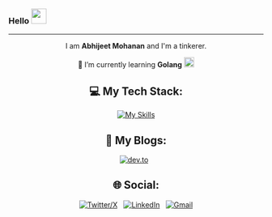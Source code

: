 ### Hello <img src="https://media.tenor.com/Og0XNCa_vo8AAAAi/qoobee-hi.gif" width="30px">
-------

<!--
  Timeless Document
-->
<div align=center>
I am <b>Abhijeet Mohanan</b> and I'm a tinkerer.

🌱 I’m currently learning **Golang** <img src="https://media.tenor.com/TCMWkxIkF9IAAAAi/dancing-gopher.gif" width="20px">

## 💻 My Tech Stack:

[![My Skills](https://skillicons.dev/icons?i=linux,docker,kubernetes,aws,bash,gitlab,grafana,py,terraform,raspberrypi,arduino&perline=5)](https://skillicons.dev)

## 📖 My Blogs:
<p>
    <a target="_blank"href="https://dev.to/abhijeetmohanan"><img alt="dev.to" src="https://img.shields.io/badge/dev.to-0A0A0A?style=for-the-badge&logo=dev.to&logoColor=white" /></a>&nbsp;&nbsp;
</p>

## 🌐 Social:

[![Twitter/X](https://skillicons.dev/icons?i=twitter)](https://twitter.com/Abhijeet_m_) &nbsp;
[![LinkedIn](https://skillicons.dev/icons?i=linkedin)](https://www.linkedin.com/in/abhijeet-mohanan/) &nbsp;
[![Gmail](https://skillicons.dev/icons?i=gmail)](mailto:abhijeetmohanan@gmail.com?subject=Hello%Abhijeet)


</div>

<!--
**abhijeetmohanan/abhijeetmohanan** is a ✨ _special_ ✨ repository because its `README.md` (this file) appears on your GitHub profile.

Here are some ideas to get you started:

- 🔭 I’m currently working on ...
- 🌱 I’m currently learning ...
- 👯 I’m looking to collaborate on ...
- 🤔 I’m looking for help with ...
- 💬 Ask me about ...
- 📫 How to reach me: ...
- 😄 Pronouns: ...
- ⚡ Fun fact: ...
-->
